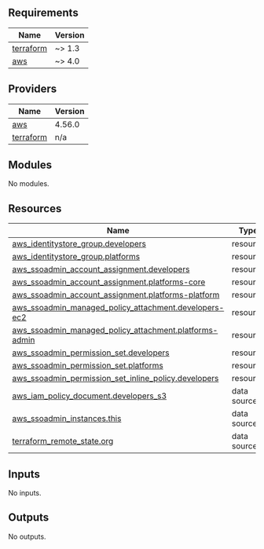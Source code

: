 ## Requirements

| Name | Version |
|------|---------|
| <a name="requirement_terraform"></a> [terraform](#requirement\_terraform) | ~> 1.3 |
| <a name="requirement_aws"></a> [aws](#requirement\_aws) | ~> 4.0 |

## Providers

| Name | Version |
|------|---------|
| <a name="provider_aws"></a> [aws](#provider\_aws) | 4.56.0 |
| <a name="provider_terraform"></a> [terraform](#provider\_terraform) | n/a |

## Modules

No modules.

## Resources

| Name | Type |
|------|------|
| [aws_identitystore_group.developers](https://registry.terraform.io/providers/hashicorp/aws/latest/docs/resources/identitystore_group) | resource |
| [aws_identitystore_group.platforms](https://registry.terraform.io/providers/hashicorp/aws/latest/docs/resources/identitystore_group) | resource |
| [aws_ssoadmin_account_assignment.developers](https://registry.terraform.io/providers/hashicorp/aws/latest/docs/resources/ssoadmin_account_assignment) | resource |
| [aws_ssoadmin_account_assignment.platforms-core](https://registry.terraform.io/providers/hashicorp/aws/latest/docs/resources/ssoadmin_account_assignment) | resource |
| [aws_ssoadmin_account_assignment.platforms-platform](https://registry.terraform.io/providers/hashicorp/aws/latest/docs/resources/ssoadmin_account_assignment) | resource |
| [aws_ssoadmin_managed_policy_attachment.developers-ec2](https://registry.terraform.io/providers/hashicorp/aws/latest/docs/resources/ssoadmin_managed_policy_attachment) | resource |
| [aws_ssoadmin_managed_policy_attachment.platforms-admin](https://registry.terraform.io/providers/hashicorp/aws/latest/docs/resources/ssoadmin_managed_policy_attachment) | resource |
| [aws_ssoadmin_permission_set.developers](https://registry.terraform.io/providers/hashicorp/aws/latest/docs/resources/ssoadmin_permission_set) | resource |
| [aws_ssoadmin_permission_set.platforms](https://registry.terraform.io/providers/hashicorp/aws/latest/docs/resources/ssoadmin_permission_set) | resource |
| [aws_ssoadmin_permission_set_inline_policy.developers](https://registry.terraform.io/providers/hashicorp/aws/latest/docs/resources/ssoadmin_permission_set_inline_policy) | resource |
| [aws_iam_policy_document.developers_s3](https://registry.terraform.io/providers/hashicorp/aws/latest/docs/data-sources/iam_policy_document) | data source |
| [aws_ssoadmin_instances.this](https://registry.terraform.io/providers/hashicorp/aws/latest/docs/data-sources/ssoadmin_instances) | data source |
| [terraform_remote_state.org](https://registry.terraform.io/providers/hashicorp/terraform/latest/docs/data-sources/remote_state) | data source |

## Inputs

No inputs.

## Outputs

No outputs.
